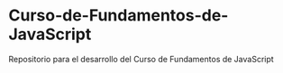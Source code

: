 # Curso-de-Fundamentos-de-JavaScript
Repositorio para el desarrollo del Curso de Fundamentos de JavaScript
